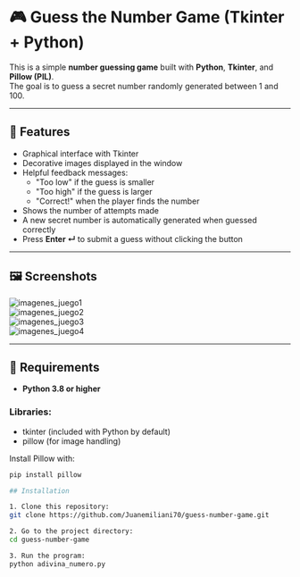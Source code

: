 
# 🎮 Guess the Number Game (Tkinter + Python)

This is a simple **number guessing game** built with **Python**, **Tkinter**, and **Pillow (PIL)**.  
The goal is to guess a secret number randomly generated between 1 and 100.

---

## 📌 Features

- Graphical interface with Tkinter  
- Decorative images displayed in the window  
- Helpful feedback messages:  
  - "Too low" if the guess is smaller  
  - "Too high" if the guess is larger  
  - "Correct!" when the player finds the number  
- Shows the number of attempts made  
- A new secret number is automatically generated when guessed correctly  
- Press **Enter ↵** to submit a guess without clicking the button  

---

## 🖼 Screenshots

![imagenes_juego1](imagenes_juego/imagenes_juego1.jpeg)  
![imagenes_juego2](imagenes_juego/imagenes_juego2.jpeg)  
![imagenes_juego3](imagenes_juego/imagenes_juego3.jpeg)  
![imagenes_juego4](imagenes_juego/imagenes_juego4.jpeg)  

---

## 🚀 Requirements

- **Python 3.8 or higher**  

### Libraries:

- tkinter (included with Python by default)  
- pillow (for image handling)  

Install Pillow with:  
```bash
pip install pillow

## Installation

1. Clone this repository:
git clone https://github.com/Juanemiliani70/guess-number-game.git

2. Go to the project directory:
cd guess-number-game

3. Run the program:
python adivina_numero.py

